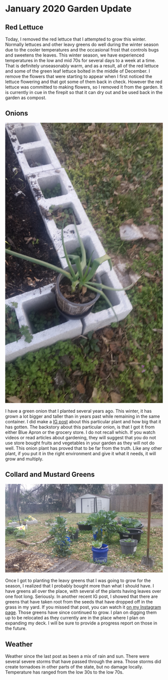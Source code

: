 # January 2020 Garden Update

## Red Lettuce

Today, I removed the red lettuce that I attempted to grow this winter. Normally
lettuces and other leavy greens do well during the winter season due to the cooler
temperatures and the occasional frost that controls bugs and sweetens the leaves.
This winter season, we have experienced temperatures in the low and mid 70s for
several days to a week at a time. That is definitely unseasonably warm, and as a
result, all of the red lettuce and some of the green leaf lettuce bolted in
the middle of December. I remove the flowers that were starting to appear when
I first noticed the lettuce flowering and that got some of them back in check.
However the red lettuce was committed to making flowers, so I removed it from the
garden. It is currently in cue in the firepit so that it can dry out and be
used back in the garden as compost.

## Onions

![2020.01.25-garden-onions.jpg](/images/2020.01.25-garden-onions.jpg)

I have a green onion that I planted several years ago. This winter, it has grown
a lot bigger and taller than in years past while remaining in the same container.
I did make a
<a href="https://www.instagram.com/p/B7wnSqOBjui/?utm_source=ig_web_copy_link"
target="_blank">IG post</a> about this particular plant and how big that it
has gotten. The backstory about this particular onion, is that I got it from
either Blue Apron or the grocery store. I do not recall which. If you watch videos
or read articles about gardening, they will suggest that you do not use store
bought fruits and vegetables in your garden as they will not do well. This onion
plant has proved that to be far from the truth. Like any other plant, if you
put it in the right environment and give it what it needs, it will grow and
multiply.

## Collard and Mustard Greens

![2020.01.25-garden-greens.jpg](/images/2020.01.25-garden-greens.jpg)

Once I got to planting the leavy greens that I was going to grow for the season,
I realized that I probably bought more than what I should have. I have greens
all over the place, with several of the plants having leaves over one foot long.
Seriously. In another recent IG post, I showed that there are greens that have
taken root from the seeds that have dropped off in the grass in my yard. If you
missed that post, you can watch it
<a href="https://www.instagram.com/p/B6qG9MwhRSY/?utm_source=ig_web_copy_link"
 target="_blank">on my Instagram page</a>. Those greens have since continued
to grow. I plan on digging them up to be relocated as they currently are in
the place where I plan on expanding my deck. I will be sure to provide
a progress report on those in the future.

## Weather

Weather since the last post as been a mix of rain and sun. There were several
severe storms that have passed through the area. Those storms did create
tornadoes in other parts of the state, but no damage locally. Temperature
has ranged from the low 30s to the low 70s.

